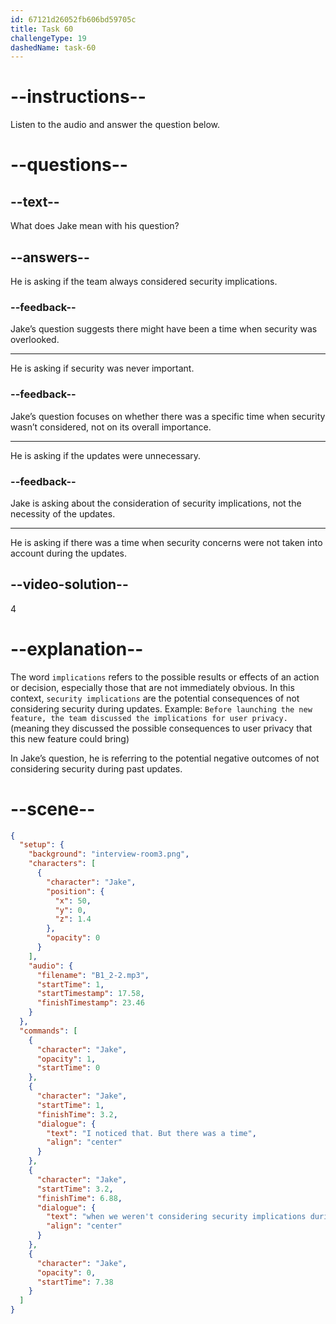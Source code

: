 ```yaml
---
id: 67121d26052fb606bd59705c
title: Task 60
challengeType: 19
dashedName: task-60
---
```


<!-- (Audio) Jake: I noticed that. But there was a time when we weren't considering security implications during those updates, right? -->

# --instructions--

Listen to the audio and answer the question below.

# --questions--

## --text--

What does Jake mean with his question?

## --answers--

He is asking if the team always considered security implications.

### --feedback--

Jake’s question suggests there might have been a time when security was overlooked.

---

He is asking if security was never important.

### --feedback--

Jake’s question focuses on whether there was a specific time when security wasn’t considered, not on its overall importance.

---

He is asking if the updates were unnecessary.

### --feedback--

Jake is asking about the consideration of security implications, not the necessity of the updates.

---

He is asking if there was a time when security concerns were not taken into account during the updates.

## --video-solution--

4

# --explanation--

The word `implications` refers to the possible results or effects of an action or decision, especially those that are not immediately obvious. In this context, `security implications` are the potential consequences of not considering security during updates. Example: `Before launching the new feature, the team discussed the implications for user privacy.` (meaning they discussed the possible consequences to user privacy that this new feature could bring)

In Jake’s question, he is referring to the potential negative outcomes of not considering security during past updates.

# --scene--

```json
{
  "setup": {
    "background": "interview-room3.png",
    "characters": [
      {
        "character": "Jake",
        "position": {
          "x": 50,
          "y": 0,
          "z": 1.4
        },
        "opacity": 0
      }
    ],
    "audio": {
      "filename": "B1_2-2.mp3",
      "startTime": 1,
      "startTimestamp": 17.58,
      "finishTimestamp": 23.46
    }
  },
  "commands": [
    {
      "character": "Jake",
      "opacity": 1,
      "startTime": 0
    },
    {
      "character": "Jake",
      "startTime": 1,
      "finishTime": 3.2,
      "dialogue": {
        "text": "I noticed that. But there was a time",
        "align": "center"
      }
    },
    {
      "character": "Jake",
      "startTime": 3.2,
      "finishTime": 6.88,
      "dialogue": {
        "text": "when we weren't considering security implications during those updates, right?",
        "align": "center"
      }
    },
    {
      "character": "Jake",
      "opacity": 0,
      "startTime": 7.38
    }
  ]
}
```
